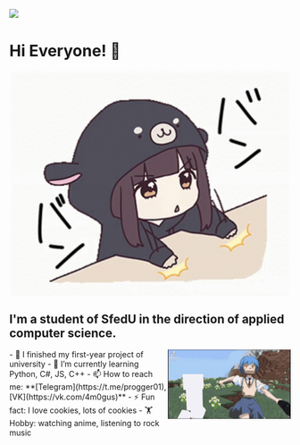 ![](https://komarev.com/ghpvc/?username=Pr0gger1)
# Hi Everyone! 👋
<div align="center">
  <img align="center" width="500px" src="https://github.com/Pr0gger1/Pr0gger1/blob/main/assets/menhera-chan-chibi.gif" alt="Hello">
</div>

## I'm a student of SfedU in the direction of applied computer science.
<img align="right" src="https://github.com/Pr0gger1/Pr0gger1/blob/main/assets/anime-evangelion.gif" alt="eva">
- 🔭 I finished my first-year project of university
- 🌱 I’m currently learning Python, C#, JS, C++
<!-- 👯 I’m looking to collaborate on ...
- 🤔 I’m looking for help with ...
- 💬 Ask me about ... -->
- 📫 How to reach me:  **[Telegram](https://t.me/progger01), [VK](https://vk.com/4m0gus)**
<!-- - 😄 Pronouns: ... -->
- ⚡ Fun fact: I love cookies, lots of cookies
- 🏋️ Hobby: watching anime, listening to rock music
<!-- <div align="right">
  <img align="right" src="https://github.com/Pr0gger1/Pr0gger1/blob/main/assets/anime_rock.gif" alt="eeeeeee rock!">
</div> -->
